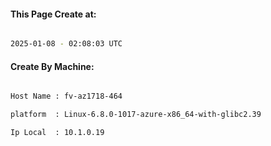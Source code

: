 
   
#### This Page Create at:

```bash

2025-01-08 - 02:08:03 UTC

```

#### Create By Machine:

```bash

Host Name : fv-az1718-464

platform  : Linux-6.8.0-1017-azure-x86_64-with-glibc2.39

Ip Local  : 10.1.0.19

```

